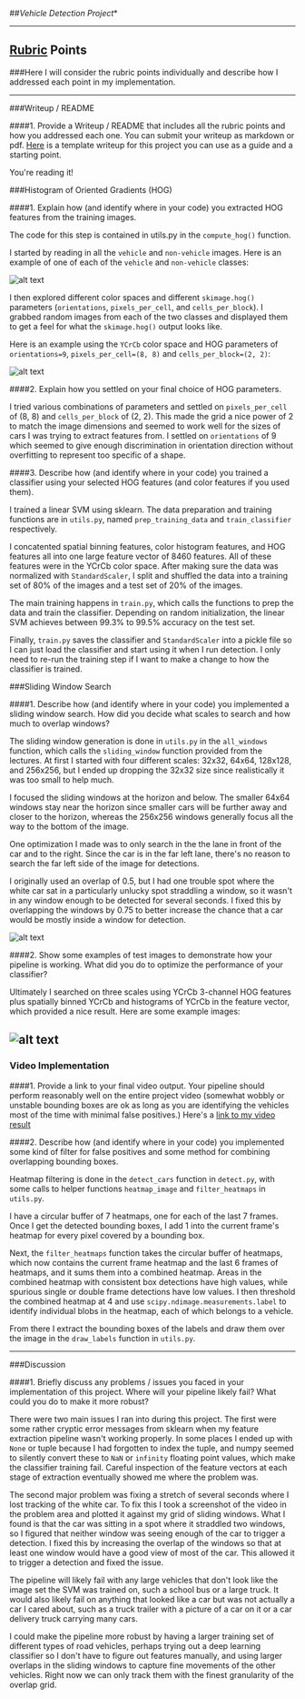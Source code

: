 ##*Vehicle Detection Project**

---

[//]: # (Image References)
[image1]: ./examples/car_not_car.png
[image2]: ./examples/HOG_example.png
[image3]: ./examples/sliding_windows.png
[image4]: ./examples/sliding_window.png
[video1]: ./output.mp4

## [Rubric](https://review.udacity.com/#!/rubrics/513/view) Points
###Here I will consider the rubric points individually and describe how I addressed each point in my implementation.

---
###Writeup / README

####1. Provide a Writeup / README that includes all the rubric points and how you addressed each one.  You can submit your writeup as markdown or pdf.  [Here](https://github.com/udacity/CarND-Vehicle-Detection/blob/master/writeup_template.md) is a template writeup for this project you can use as a guide and a starting point.

You're reading it!

###Histogram of Oriented Gradients (HOG)

####1. Explain how (and identify where in your code) you extracted HOG features from the training images.

The code for this step is contained in utils.py in the `compute_hog()` function.

I started by reading in all the `vehicle` and `non-vehicle` images.  Here is an
example of one of each of the `vehicle` and `non-vehicle` classes:

![alt text][image1]

I then explored different color spaces and different `skimage.hog()` parameters
(`orientations`, `pixels_per_cell`, and `cells_per_block`).  I grabbed random
images from each of the two classes and displayed them to get a feel for what
the `skimage.hog()` output looks like.

Here is an example using the `YCrCb` color space and HOG parameters of
`orientations=9`, `pixels_per_cell=(8, 8)` and `cells_per_block=(2, 2)`:

![alt text][image2]

####2. Explain how you settled on your final choice of HOG parameters.

I tried various combinations of parameters and settled on `pixels_per_cell` of
(8, 8) and `cells_per_block` of (2, 2).  This made the grid a nice power of 2 to
match the image dimensions and seemed to work well for the sizes of cars I was
trying to extract features from.  I settled on `orientations` of 9 which seemed
to give enough discrimination in orientation direction without overfitting to
represent too specific of a shape.

####3. Describe how (and identify where in your code) you trained a classifier using your selected HOG features (and color features if you used them).

I trained a linear SVM using sklearn.  The data preparation and training functions
are in `utils.py`, named `prep_training_data` and `train_classifier` respectively.

I concatented spatial binning features, color histogram features, and HOG
features all into one large feature vector of 8460 features.  All of these features
were in the YCrCb color space.  After making sure the data was normalized with
`StandardScaler`, I split and shuffled the data into a training set of 80% of
the images and a test set of 20% of the images.

The main training happens in `train.py`, which calls the functions to prep the
data and train the classifier.  Depending on random initialization, the linear
SVM achieves between 99.3% to 99.5% accuracy on the test set.

Finally, `train.py` saves the classifier and `StandardScaler` into a pickle file
so I can just load the classifier and start using it when I run detection.  I only
need to re-run the training step if I want to make a change to how the classifier
is trained.

###Sliding Window Search

####1. Describe how (and identify where in your code) you implemented a sliding window search.  How did you decide what scales to search and how much to overlap windows?

The sliding window generation is done in `utils.py` in the `all_windows` function,
which calls the `sliding_window` function provided from the lectures.  At first
I started with four different scales: 32x32, 64x64, 128x128, and 256x256, but
I ended up dropping the 32x32 size since realistically it was too small to help
much.

I focused the sliding windows at the horizon and below.  The smaller 64x64 windows
stay near the horizon since smaller cars will be further away and closer to the
horizon, whereas the 256x256 windows generally focus all the way to the bottom
of the image.

One optimization I made was to only search in the the lane in front of the car
and to the right.  Since the car is in the far left lane, there's no reason to
search the far left side of the image for detections.

I originally used an overlap of 0.5, but I had one trouble spot where the white
car sat in a particularly unlucky spot straddling a window, so it wasn't in any
window enough to be detected for several seconds.  I fixed this by overlapping
the windows by 0.75 to better increase the chance that a car would be mostly
inside a window for detection.

![alt text][image3]

####2. Show some examples of test images to demonstrate how your pipeline is working.  What did you do to optimize the performance of your classifier?

Ultimately I searched on three scales using YCrCb 3-channel HOG features plus
spatially binned YCrCb and histograms of YCrCb in the feature vector, which
provided a nice result.  Here are some example images:

![alt text][image4]
---

### Video Implementation

####1. Provide a link to your final video output.  Your pipeline should perform reasonably well on the entire project video (somewhat wobbly or unstable bounding boxes are ok as long as you are identifying the vehicles most of the time with minimal false positives.)
Here's a [link to my video result](./output.mp4)


####2. Describe how (and identify where in your code) you implemented some kind of filter for false positives and some method for combining overlapping bounding boxes.

Heatmap filtering is done in the `detect_cars` function in `detect.py`, with some
calls to helper functions `heatmap_image` and `filter_heatmaps` in `utils.py`.

I have a circular buffer of 7 heatmaps, one for each of the last 7 frames.  Once
I get the detected bounding boxes, I add 1 into the current frame's heatmap for
every pixel covered by a bounding box.

Next, the `filter_heatmaps` function takes the circular buffer of heatmaps, which
now contains the current frame heatmap and the last 6 frames of heatmaps, and it
sums them into a combined heatmap.  Areas in the combined heatmap with consistent
box detections have high values, while spurious single or double frame detections
have low values.  I then threshold the combined heatmap at 4 and use
`scipy.ndimage.measurements.label` to identify individual blobs in the heatmap,
each of which belongs to a vehicle.

From there I extract the bounding boxes of the labels and draw them over the
image in the `draw_labels` function in `utils.py`.

---

###Discussion

####1. Briefly discuss any problems / issues you faced in your implementation of this project.  Where will your pipeline likely fail?  What could you do to make it more robust?

There were two main issues I ran into during this project.  The first were some
rather cryptic error messages from sklearn when my feature extraction pipeline
wasn't working properly.  In some places I ended up with `None` or tuple because
I had forgotten to index the tuple, and numpy seemed to silently convert these
to `NaN` or `infinity` floating point values, which make the classifier training
fail.  Careful inspection of the feature vectors at each stage of extraction
eventually showed me where the problem was.

The second major problem was fixing a stretch of several seconds where I lost
tracking of the white car.  To fix this I took a screenshot of the video in the
problem area and plotted it against my grid of sliding windows.  What I found is
that the car was sitting in a spot where it straddled two windows, so I figured
that neither window was seeing enough of the car to trigger a detection.  I fixed
this by increasing the overlap of the windows so that at least one window would
have a good view of most of the car.  This allowed it to trigger a detection and
fixed the issue.

The pipeline will likely fail with any large vehicles that don't look like the
image set the SVM was trained on, such a school bus or a large truck.  It would
also likely fail on anything that looked like a car but was not actually a car
I cared about, such as a truck trailer with a picture of a car on it or a car
delivery truck carrying many cars.

I could make the pipeline more robust by having a larger training set of
different types of road vehicles, perhaps trying out a deep learning classifier
so I don't have to figure out features manually, and using larger overlaps in
the sliding windows to capture fine movements of the other vehicles.  Right now
we can only track them with the finest granularity of the overlap grid.
